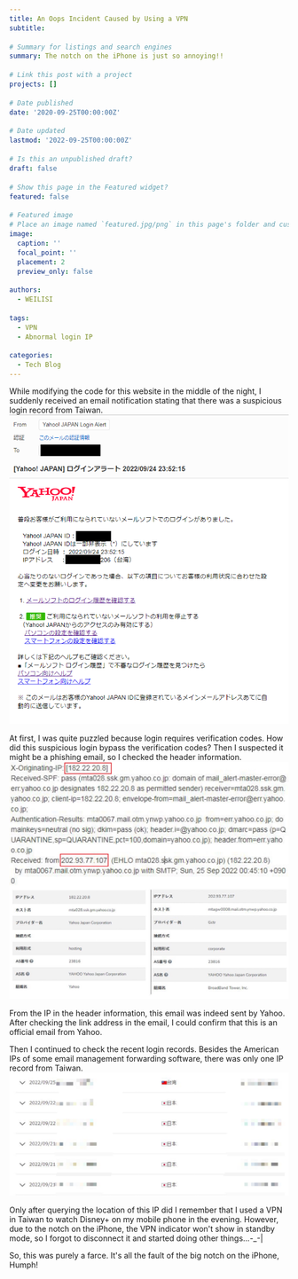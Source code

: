 ```yaml
---
title: An Oops Incident Caused by Using a VPN
subtitle: 

# Summary for listings and search engines
summary: The notch on the iPhone is just so annoying!!

# Link this post with a project
projects: []

# Date published
date: '2020-09-25T00:00:00Z'

# Date updated
lastmod: '2022-09-25T00:00:00Z'

# Is this an unpublished draft?
draft: false

# Show this page in the Featured widget?
featured: false

# Featured image
# Place an image named `featured.jpg/png` in this page's folder and customize its options here.
image:
  caption: ''
  focal_point: ''
  placement: 2
  preview_only: false

authors:
  - WEILISI

tags:
  - VPN
  - Abnormal login IP

categories:
  - Tech Blog
---
```

While modifying the code for this website in the middle of the night, I suddenly received an email notification stating that there was a suspicious login record from Taiwan.
![Email Content](mailtext.png)

At first, I was quite puzzled because login requires verification codes. How did this suspicious login bypass the verification codes? Then I suspected it might be a phishing email, so I checked the header information.
![Header Information](headerip.JPG)

From the IP in the header information, this email was indeed sent by Yahoo. After checking the link address in the email, I could confirm that this is an official email from Yahoo.

Then I continued to check the recent login records. Besides the American IPs of some email management forwarding software, there was only one IP record from Taiwan.
![Login Record](login_history.JPG)

Only after querying the location of this IP did I remember that I used a VPN in Taiwan to watch Disney+ on my mobile phone in the evening. However, due to the notch on the iPhone, the VPN indicator won't show in standby mode, so I forgot to disconnect it and started doing other things...-_-|

So, this was purely a farce. It's all the fault of the big notch on the iPhone, Humph!
